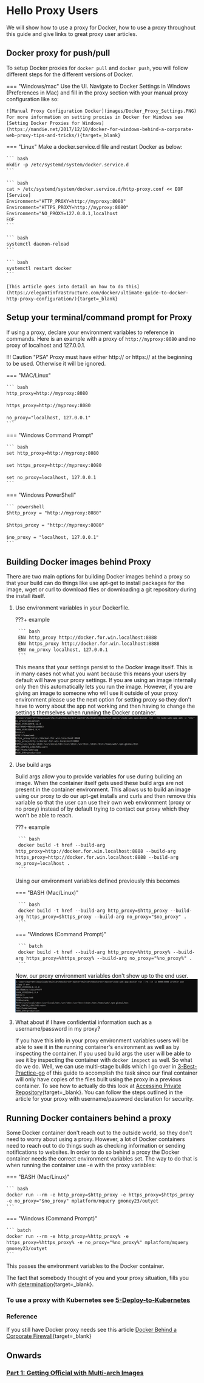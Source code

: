 # Hello Proxy Users

We will show how to use a proxy for Docker, how to use a proxy throughout this guide and give links to great proxy user articles.

## Docker proxy for push/pull

To setup Docker proxies for `docker pull` and `docker push`, you will follow different steps for the different versions of Docker.

=== "Windows/mac"
    Use the UI. Navigate to Docker Settings in Windows (Preferences in Mac) and fill in the proxy section with your manual proxy configuration like so:

    ![Manual Proxy Configuration Docker](images/Docker_Proxy_Settings.PNG)
    For more information on setting proxies in Docker for Windows see [Setting Docker Proxies for Windows](https://mandie.net/2017/12/10/docker-for-windows-behind-a-corporate-web-proxy-tips-and-tricks/){target=_blank}

=== "Linux"
    Make a docker.service.d file and restart Docker as below:

    ``` bash
    mkdir -p /etc/systemd/system/docker.service.d
    ```

    ``` bash
    cat > /etc/systemd/system/docker.service.d/http-proxy.conf << EOF
    [Service]
    Environment="HTTP_PROXY=http://myproxy:8080"
    Environment="HTTPS_PROXY=http://myproxy:8080"
    Environment="NO_PROXY=127.0.0.1,localhost
    EOF
    ```

    ``` bash
    systemctl daemon-reload
    ```

    ``` bash
    systemctl restart docker
    ```

    [This article goes into detail on how to do this](https://elegantinfrastructure.com/docker/ultimate-guide-to-docker-http-proxy-configuration/){target=_blank}

## Setup your terminal/command prompt for Proxy

If using a proxy, declare your environment variables to reference in commands. Here is an example with a proxy of `http://myproxy:8080` and no proxy of localhost and 127.0.0.1.

!!! Caution "PSA"
    Proxy must have either http:// or https:// at the beginning to be used. Otherwise it will be ignored.

=== "MAC/Linux"

    ``` bash
    http_proxy=http://myproxy:8080

    https_proxy=http://myproxy:8080

    no_proxy="localhost, 127.0.0.1"
    ```

=== "Windows Command Prompt"

    ``` bash
    set http_proxy=http://myproxy:8080
  
    set https_proxy=http://myproxy:8080

    set no_proxy=localhost, 127.0.0.1
    ```

=== "Windows PowerShell"

    ``` powershell
    $http_proxy = "http://myproxy:8080"

    $https_proxy = "http://myproxy:8080"

    $no_proxy = "localhost, 127.0.0.1"
    ```

## Building Docker images behind Proxy

There are two main options for building Docker images behind a proxy so that
your build can do things like use apt-get to install packages for the image, wget or curl
to download files or downloading a git repository during the install itself.

1. Use environment variables in your Dockerfile.

    ???+ example

        ``` bash
        ENV http_proxy http://docker.for.win.localhost:8888
        ENV https_proxy http://docker.for.win.localhost:8888
        ENV no_proxy localhost, 127.0.0.1
        ```
  
    This means that your settings persist to the Docker image itself. This is in many cases not what you want because this means your users by default will have your proxy settings. If you are using an image internally only then this automatically lets you run the image. However, if you are giving an image to someone who will use it outside of your proxy environment please use the next option for setting proxy so they don't have to worry about the app not working and then having to change the settings themselves when running the Docker container. ![proxy_leaker](images/leak_env.PNG)

2. Use build args

    Build args allow you to provide variables for use during building an image. When the container itself gets used these build args are not present in the container environment. This allows us to build an image using our proxy to do our apt-get installs and curls and then remove this variable so that the user can use their own web environment (proxy or no proxy) instead of by default trying to contact our proxy which they won't be able to reach.

    ???+ example

        ``` bash
        docker build -t href --build-arg http_proxy=http://docker.for.win.localhost:8888 --build-arg https_proxy=http://docker.for.win.localhost:8888 --build-arg no_proxy=localhost .
        ```
  
    Using our environment variables defined previously this becomes

    === "BASH (Mac/Linux)"

        ``` bash
        docker build -t href --build-arg http_proxy=$http_proxy --build-arg https_proxy=$https_proxy --build-arg no_proxy="$no_proxy" .
        ```

    === "Windows (Command Prompt)"

        ``` batch
        docker build -t href --build-arg http_proxy=%http_proxy% --build-arg https_proxy=%https_proxy% --build-arg no_proxy="%no_proxy%" .
        ```

    Now, our proxy environment variables don't show up to the end user. ![build args no leak](images/no_leak_env.PNG)

3. What about if I have confidential information such as a username/password in my proxy?

    If you have this info in your proxy environment variables users will be able to see it
    in the running container's environment as well as by inspecting the container. If you used build args the user will be able to see it by inspecting the container with `docker inspect` as well. So what do we do. Well, we can use multi-stage builds which I go over in [3-Best-Practice-go](3-Best-Practice-go.md) of this guide to accomplish the task since our final container will only have copies of the files built using the proxy in a previous container. To see how to actually do this look at [Accessing Private Repository](https://vsupalov.com/build-docker-image-clone-private-repo-ssh-key/){target=_blank}. You can follow the steps outlined in the article for your proxy with username/password declaration for security.

## Running Docker containers behind a proxy

Some Docker container don't reach out to the outside world, so they don't need to worry
about using a proxy. However, a lot of Docker containers need to reach out to do things
such as checking information or sending notifications to websites. In order to do so behind a
proxy the Docker container needs the correct environment variables set. The way to do that is when running the container
use -e with the proxy variables:

=== "BASH (Mac/Linux)"

    ``` bash
    docker run --rm -e http_proxy=$http_proxy -e https_proxy=$https_proxy -e no_proxy="$no_proxy" mplatform/mquery gmoney23/outyet
    ```

=== "Windows (Command Prompt)"

    ``` batch
    docker run --rm -e http_proxy=%http_proxy% -e https_proxy=%https_proxy% -e no_proxy="%no_proxy%" mplatform/mquery gmoney23/outyet
    ```

This passes the environment variables to the Docker container.

The fact that somebody thought of you and your proxy situation, fills you with [determination](https://undertale.fandom.com/wiki/Determination){target=_blank}.

### To use a proxy with Kubernetes see [5-Deploy-to-Kubernetes](5-Deploy-to-Kubernetes.md)

### Reference

If you still have Docker proxy needs see this article [Docker Behind a Corporate Firewall](https://elegantinfrastructure.com/docker/ultimate-guide-to-docker-http-proxy-configuration/){target=_blank}

## Onwards

### [Part 1: Getting Official with Multi-arch Images](1-Official-Multiarch.md)
